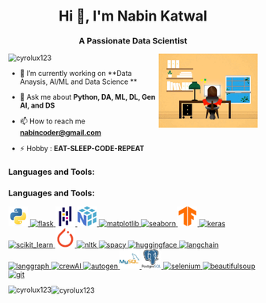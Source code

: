 <h1 align="center">Hi 👋, I'm Nabin Katwal</h1>
<h3 align="center">A Passionate Data Scientist </h3>
<img align="right" alt="Coding" width="200" src="JXA0.gif">

<p align="left"> <img src="https://komarev.com/ghpvc/?username=cyrolux123&label=Profile%20views&color=0e75b6&style=flat" alt="cyrolux123" /> </p>

- 🌱 I’m currently working on  **Data Anaysis, AI/ML and Data Science **

- 💬 Ask me about **Python, DA, ML, DL, Gen AI, and DS**

- 📫 How to reach me **nabincoder@gmail.com**

- ⚡ Hobby : **EAT-SLEEP-CODE-REPEAT**


<h3 align="left">Languages and Tools:</h3>
<p align="left"> 
  <h3 align="left">Languages and Tools:</h3>
<p align="left"> 
  <!-- Core Languages -->
  <a href="https://www.python.org" target="_blank" rel="noreferrer"> 
    <img src="https://raw.githubusercontent.com/devicons/devicon/master/icons/python/python-original.svg" alt="python" width="40" height="40"/> 
  </a> 

  <!-- Web Frameworks -->
  <a href="https://flask.palletsprojects.com/" target="_blank" rel="noreferrer"> 
    <img src="https://www.pngkey.com/png/detail/98-985032_flask-logo-flask-python-icon.png" alt="flask" width="40" height="40">
  </a>

  <!-- Data Analysis & Visualization -->
  <a href="https://pandas.pydata.org/" target="_blank" rel="noreferrer"> 
    <img src="https://raw.githubusercontent.com/devicons/devicon/master/icons/pandas/pandas-original.svg" alt="pandas" width="40" height="40"/> 
  </a> 
  <a href="https://numpy.org/" target="_blank" rel="noreferrer">
    <img src="https://raw.githubusercontent.com/devicons/devicon/master/icons/numpy/numpy-original.svg" alt="numpy" width="40" height="40"/>
  </a>
  <a href="https://matplotlib.org/" target="_blank" rel="noreferrer">
    <img src="https://upload.wikimedia.org/wikipedia/commons/0/01/Created_with_Matplotlib-logo.svg" alt="matplotlib" width="40" height="40"/>
  </a>
  <a href="https://seaborn.pydata.org/" target="_blank" rel="noreferrer"> 
    <img src="https://seaborn.pydata.org/_images/logo-mark-lightbg.svg" alt="seaborn" width="40" height="40"/> 
  </a>

  <!-- Machine Learning / Deep Learning -->
  <a href="https://www.tensorflow.org/" target="_blank" rel="noreferrer"> 
    <img src="https://raw.githubusercontent.com/devicons/devicon/master/icons/tensorflow/tensorflow-original.svg" alt="tensorflow" width="40" height="40"/> 
  </a>
  <a href="https://keras.io/" target="_blank" rel="noreferrer"> 
    <img src="https://upload.wikimedia.org/wikipedia/commons/a/ae/Keras_logo.svg" alt="keras" width="40" height="40"/> 
  </a>
  <a href="https://scikit-learn.org/" target="_blank" rel="noreferrer"> 
    <img src="https://upload.wikimedia.org/wikipedia/commons/0/05/Scikit_learn_logo_small.svg" alt="scikit_learn" width="40" height="40"/> 
  </a>
  <a href="https://pytorch.org/" target="_blank" rel="noreferrer"> 
    <img src="https://raw.githubusercontent.com/devicons/devicon/master/icons/pytorch/pytorch-original.svg" alt="pytorch" width="40" height="40"/> 
  </a>

  <!-- NLP Tools -->
  <a href="https://www.nltk.org/" target="_blank" rel="noreferrer"> 
    <img src="https://miro.medium.com/v2/resize:fit:592/1*YM2HXc7f4v02pZBEO8h-qw.png" alt="nltk" width="40" height="40"/> 
  </a>
  <a href="https://spacy.io/" target="_blank" rel="noreferrer"> 
    <img src="https://raw.githubusercontent.com/explosion/spaCy/master/website/src/images/logo.svg" alt="spacy" width="40" height="40"/> 
  </a>
  <a href="https://huggingface.co/" target="_blank" rel="noreferrer"> 
    <img src="https://huggingface.co/front/assets/huggingface_logo.svg" alt="huggingface" width="40" height="40"/> 
  </a>

  <!-- AI Agent Frameworks -->
  <a href="https://www.langchain.com/" target="_blank" rel="noreferrer"> 
    <img src="https://encrypted-tbn0.gstatic.com/images?q=tbn:ANd9GcRD6UAXCJDzUiyqFrZ5qrRKoq7EJRgE0pZNmA&s" alt="langchain" width="40" height="40"/> 
  </a>
  <a href="https://www.langchain.com/langgraph" target="_blank" rel="noreferrer"> 
    <img src="https://registry.npmmirror.com/@lobehub/icons-static-png/latest/files/dark/langgraph-color.png" alt="langgraph" width="40" height="40"/> 
  </a>
  <a href="https://crewai.com/" target="_blank" rel="noreferrer"> 
    <img src="https://www.greghilston.com/post/ai-agents/featured-image.png" alt="crewAI" width="40" height="40"/> 
  </a>
  <a href="https://microsoft.github.io/autogen/" target="_blank" rel="noreferrer"> 
    <img src="https://microsoft.github.io/autogen/stable//_static/logo.svg" alt="autogen" width="40" height="40"/> 
  </a>

  <!-- Databases -->
  <a href="https://www.mysql.com" target="_blank" rel="noreferrer">
    <img src="https://raw.githubusercontent.com/devicons/devicon/master/icons/mysql/mysql-original-wordmark.svg" alt="mysql" width="40" height="40"/>
  </a>
  <a href="https://www.postgresql.org" target="_blank" rel="noreferrer"> 
    <img src="https://raw.githubusercontent.com/devicons/devicon/master/icons/postgresql/postgresql-original-wordmark.svg" alt="postgresql" width="40" height="40"/> 
  </a>

  <!-- Web Scraping / Automation -->
  <a href="https://www.selenium.dev/" target="_blank" rel="noreferrer"> 
    <img src="https://upload.wikimedia.org/wikipedia/commons/d/d5/Selenium_Logo.png" alt="selenium" width="40" height="40"/> 
  </a>
  <a href="https://www.crummy.com/software/BeautifulSoup/" target="_blank" rel="noreferrer"> 
    <img src="https://miro.medium.com/v2/resize:fit:1400/0*eKyEiOMA8cXm-E7_.jpg" alt="beautifulsoup" width="40" height="40"/> 
  </a>

  <!-- Version Control -->
  <a href="https://git-scm.com/" target="_blank" rel="noreferrer"> 
    <img src="https://www.vectorlogo.zone/logos/git-scm/git-scm-icon.svg" alt="git" width="40" height="40"/> 
  </a>
</p>

</p>

<p><img align="left" src="https://github-readme-stats.vercel.app/api/top-langs?username=cyrolux123&show_icons=true&locale=en&layout=compact" alt="cyrolux123" /></p>
<p><img align="center" src="https://github-readme-streak-stats.herokuapp.com/?user=cyrolux123&" alt="cyrolux123" /></p>
